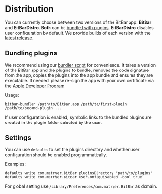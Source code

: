 # Distribution

You can currently choose between two versions of the BitBar app: **BitBar** and **BitBarDistro**. **Both** can be [bundled with plugins](#bundling-plugins). **BitBarDistro** disables user configuration by default. We provide builds of each version with the [latest release](https://github.com/matryer/bitbar/releases/latest).

## Bundling plugins

We recommend using our [bundler script](https://github.com/matryer/bitbar/blob/master/Scripts/bitbar-bundler) for convenience. It takes a version of the BitBar app and the plugins to bundle, removes the code signature from the app, copies the plugins into the app bundle and ensures they are executable. If needed, please re-sign the app with your own certificate via the [Apple Developer Program](https://developer.apple.com/programs/).

Usage:

```
bitbar-bundler /path/to/BitBar.app /path/to/first-plugin /path/to/second-plugin ...
```

If user configuration is enabled, symbolic links to the bundled plugins are created in the plugin folder selected by the user.

## Settings

You can use `defaults` to set the plugins directory and whether user configuration should be enabled programmatically.

Examples:

```
defaults write com.matryer.BitBar pluginsDirectory "path/to/plugins"
defaults write com.matryer.BitBar userConfigDisabled -bool true
```

For global setting use `/Library/Preferences/com.matryer.BitBar` as domain.
